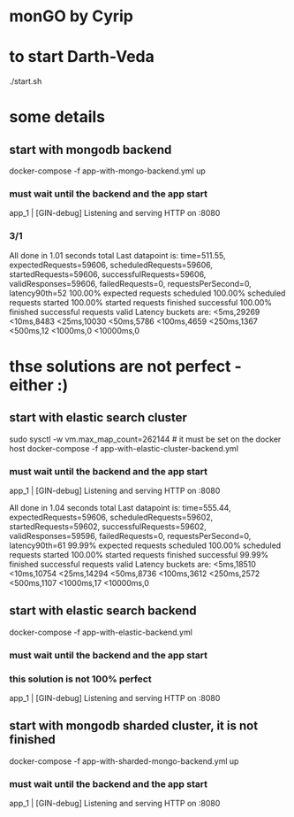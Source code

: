 # monGO by Cyrip

# to start Darth-Veda
./start.sh

# some details

## start with mongodb backend

docker-compose -f app-with-mongo-backend.yml up
### must wait until the backend and the app start
app_1   | [GIN-debug] Listening and serving HTTP on :8080

### 3/1
All done in 1.01 seconds total 
Last datapoint is:
  time=511.55, expectedRequests=59606, scheduledRequests=59606, startedRequests=59606, successfulRequests=59606, validResponses=59606, failedRequests=0, requestsPerSecond=0, latency90th=52
  100.00% expected requests scheduled
  100.00% scheduled requests started
  100.00% started requests finished successful
  100.00% finished successful requests valid
Latency buckets are:
  <5ms,29269
  <10ms,8483
  <25ms,10030
  <50ms,5786
  <100ms,4659
  <250ms,1367
  <500ms,12
  <1000ms,0
  <10000ms,0

# thse solutions are not perfect - either :)

## start with elastic search cluster

sudo sysctl -w vm.max_map_count=262144 # it must be set on the docker host
docker-compose -f app-with-elastic-cluster-backend.yml
### must wait until the backend and the app start
app_1   | [GIN-debug] Listening and serving HTTP on :8080

All done in 1.04 seconds total 
Last datapoint is:
  time=555.44, expectedRequests=59606, scheduledRequests=59602, startedRequests=59602, successfulRequests=59602, validResponses=59596, failedRequests=0, requestsPerSecond=0, latency90th=61
  99.99% expected requests scheduled
  100.00% scheduled requests started
  100.00% started requests finished successful
  99.99% finished successful requests valid
Latency buckets are:
  <5ms,18510
  <10ms,10754
  <25ms,14294
  <50ms,8736
  <100ms,3612
  <250ms,2572
  <500ms,1107
  <1000ms,17
  <10000ms,0

## start with elastic search backend

docker-compose -f app-with-elastic-backend.yml 
### must wait until the backend and the app start
### this solution is not 100% perfect
app_1   | [GIN-debug] Listening and serving HTTP on :8080

## start with mongodb sharded cluster, it is not finished
docker-compose -f app-with-sharded-mongo-backend.yml up
### must wait until the backend and the app start
app_1   | [GIN-debug] Listening and serving HTTP on :8080
